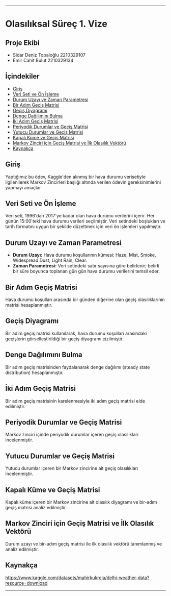 
---

# **Olasılıksal Süreç 1. Vize**



## Proje Ekibi

- Sidar Deniz Topaloğlu 2210329107
- Emir Cahit Bulut 2210329134

## İçindekiler

- [Giriş](#giriş)
- [Veri Seti ve Ön İşleme](#veri-seti-ve-ön-i̇şleme)
- [Durum Uzayı ve Zaman Parametresi](#durum-uzayı-ve-zaman-parametresi)
- [Bir Adım Geçiş Matrisi](#bir-adım-geçiş-matrisi)
- [Geçiş Diyagramı](#geçiş-diyagramı)
- [Denge Dağılımını Bulma](#denge-dağılımını-bulma)
- [İki Adım Geçiş Matrisi](#iki-adım-geçiş-matrisi)
- [Periyodik Durumlar ve Geçiş Matrisi](#periyodik-durumlar-ve-geçiş-matrisi)
- [Yutucu Durumlar ve Geçiş Matrisi](#yutucu-durumlar-ve-geçiş-matrisi)
- [Kapalı Küme ve Geçiş Matrisi](#kapalı-küme-ve-geçiş-matrisi)
- [Markov Zinciri için Geçiş Matrisi ve İlk Olasılık Vektörü](#markov-zinciri-için-geçiş-matrisi-ve-i̇lk-olasılık-vektörü)
- [Kaynakça](#Kaynakça)

## Giriş

Yaptığımız bu ödev, Kaggle'den alınmış bir hava durumu verisetiyle ilgilenilerek Markov Zincirleri başlığı altında verilen ödevin gereksinimlerini yapmayı amaçlar

## Veri Seti ve Ön İşleme

Veri seti, 1996'dan 2017'ye kadar olan hava durumu verilerini içerir. Her günün 15:00'teki hava durumu verileri seçilmiştir. Veri setindeki boşlukları ve tarih formatını uygun bir şekilde düzeltmek için veri ön işlemleri yapılmıştır.

## Durum Uzayı ve Zaman Parametresi

- **Durum Uzayı:** Hava durumu koşullarının kümesi: Haze, Mist, Smoke, Widespread Dust, Light Rain, Clear.
- **Zaman Parametresi:** Veri setindeki satır sayısına göre belirlenir; belirli bir süre boyunca toplanan gün gün hava durumu verilerini temsil eder.

## Bir Adım Geçiş Matrisi

Hava durumu koşulları arasında bir günden diğerine olan geçiş olasılıklarının matrisi hesaplanmıştır.

## Geçiş Diyagramı

Bir adım geçiş matrisi kullanılarak, hava durumu koşulları arasındaki geçişlerin görselleştirildiği bir geçiş diyagramı çizilmiştir.

## Denge Dağılımını Bulma

Bir adım geçiş matrisinden faydalanarak denge dağılımı (steady state distribution) hesaplanmıştır.

## İki Adım Geçiş Matrisi

Bir adım geçiş matrisinin karelenmesiyle iki adım geçiş matrisi elde edilmiştir.

## Periyodik Durumlar ve Geçiş Matrisi

Markov zinciri içinde periyodik durumlar içeren geçiş olasılıkları incelenmiştir.

## Yutucu Durumlar ve Geçiş Matrisi

Yutucu durumlar içeren bir Markov zincirine ait geçiş olasılıkları incelenmiştir.

## Kapalı Küme ve Geçiş Matrisi

Kapalı küme içeren bir Markov zincirine ait olasılık diyagramı ve bir-adım geçiş matrisi analiz edilmiştir.

## Markov Zinciri için Geçiş Matrisi ve İlk Olasılık Vektörü

Durum uzayı ve bir-adım geçiş matrisi ile ilk olasılık vektörü tanımlanmış ve analiz edilmiştir.

## Kaynakça

https://www.kaggle.com/datasets/mahirkukreja/delhi-weather-data?resource=download

---
